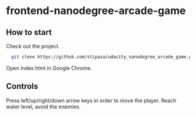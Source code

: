 frontend-nanodegree-arcade-game
===============================

How to start
------------
Check out the project. 
```bash
  git clone https://github.com/stipaxa/udacity_nanodegree_arcade_game.git
```
Open index.html in Google Chrome.

Controls
--------
Press left/up/right/down arrow keys in order to move the player. Reach water level, avoid the enemies.
